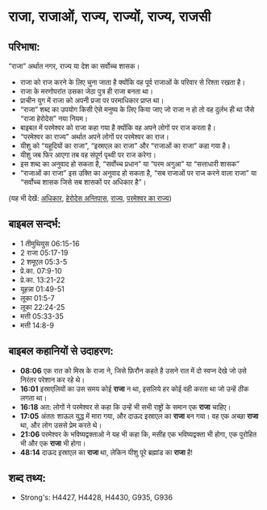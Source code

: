 # राजा, राजाओं, राज्य, राज्यों, राज्य, राजसी #

## परिभाषा: ##

“राजा” अर्थात नगर, राज्य या देश का सर्वोच्च शासक।

* राजा को राज करने के लिए चुना जाता है क्योंकि वह पूर्व राजाओं के परिवार से रिश्ता रखता है।
* राजा के मरणोपरांत उसका जेठा पुत्र ही राजा बनता था।
* प्राचीन युग में राजा को अपनी प्रजा पर परमाधिकार प्राप्त था।
* “राजा” शब्द का उपयोग किसी ऐसे मनुष्य के लिए किया जाए जो राजा न हो तो वह दुर्लभ ही था जैसे “राजा हेरोदेस” नया नियम।
* बाइबल में परमेश्वर को राजा कहा गया है क्योंकि वह अपने लोगों पर राज करता है।
* “परमेश्वर का राज्य” अर्थात अपने लोगों पर परमेश्वर का राज।
* यीशु को “यहूदियों का राजा”, “इस्राएल का राजा” और “राजाओं का राजा” कहा गया है।
* यीशु जब फिर आएगा तब वह संपूर्ण पृथ्वी पर राज करेगा।
* इस शब्द का अनुवाद हो सकता है, “सर्वोच्च प्रधान” या “परम अगुआ” या “सत्ताधारी शासक”
* “राजाओं का राजा” इस उक्ति का अनुवाद हो सकता है, “सब राजाओं पर राज करने वाला राजा” या “सर्वोच्च शासक जिसे सब शासकों पर अधिकार है”।

(यह भी देखें: [अधिकार](../authority.md), [हेरोदेस अन्तिपास](../herodantipas.md), [राज्य](../kingdom.md), [परमेश्वर का राज्य](../kingdomofgod.md))

## बाइबल सन्दर्भ: ##

* 1 तीमुथियुस 06:15-16
* 2 राजा 05:17-19
* 2 शमूएल 05:3-5
* प्रे.का. 07:9-10
* प्रे.का. 13:21-22
* यूहन्ना 01:49-51
* लूका 01:5-7
* लूका 22:24-25
* मत्ती 05:33-35
* मत्ती 14:8-9

## बाइबल कहानियों से उदाहरण: ##

* __08:06__  एक रात को मिस्र के राजा ने, जिसे फ़िरौन कहते है उसने रात में दो स्वप्न देखे जो उसे निरंतर परेशान कर रहे थे।
* __16:01__  इस्राएलियों का उस समय कोई __राजा__ न था, इसलिये हर कोई वही करता था जो उन्हें ठीक लगता था।
* __16:18__  अत: लोगों ने परमेश्वर से कहा कि उन्हें भी सभी राष्ट्रों के समान एक __राजा__ चाहिए।
* __17:05__  अंततः शाऊल युद्ध में मारा गया, और दाऊद इस्राएल का __राजा__ बन गया। वह एक अच्छा __राजा__ था, और लोग उससे प्रेम करते थे।
* __21:06__ परमेश्वर के भविष्यद्वक्ताओ ने यह भी कहा कि, मसीह एक भविष्यद्वक्ता भी होगा, एक पुरोहित भी और एक __राजा__ भी होगा।
* __48:14__  दाऊद इस्राएल का __राजा__ था, लेकिन यीशु पूरे ब्रह्मांड का __राजा__ है!

## शब्द तथ्य: ##

* Strong's: H4427, H4428, H4430, G935, G936
